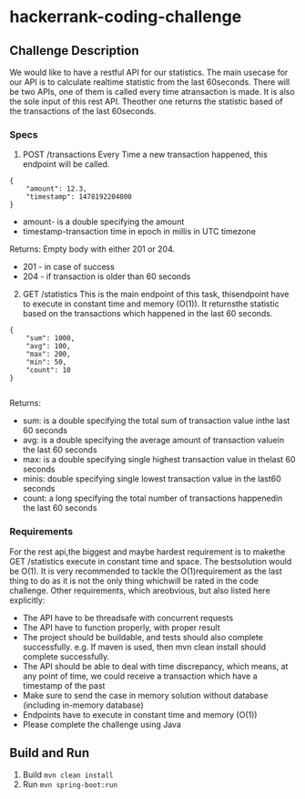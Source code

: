 # hackerrank-coding-challenge

## Challenge Description
We​ ​would​ ​like​ ​to​ ​have​ ​a​ ​restful​ ​API​ ​for​ ​our​ ​statistics.​ ​The​ ​main​ ​use​ ​case​ ​for​ ​our​ ​API​ ​is​ ​to calculate​ ​realtime​ ​statistic​ ​from​ ​the​ ​last​ ​60​ ​seconds.​ ​There​ ​will​ ​be​ ​two​ ​APIs,​ ​one​ ​of​ ​them​ ​is called​ ​every​ ​time​ ​a​ ​transaction​ ​is​ ​made.​ ​It​ ​is​ ​also​ ​the​ ​sole​ ​input​ ​of​ ​this​ ​rest​ ​API.​ ​The​ ​other​ ​one returns​ ​the​ ​statistic​ ​based​ ​of​ ​the​ ​transactions​ ​of​ ​the​ ​last​ ​60​ ​seconds.

### Specs

1. POST​ ​/transactions
Every​ ​Time​ ​a​ ​new​ ​transaction​ ​happened,​ ​this​ ​endpoint​ ​will​ ​be​ ​called.
```
{
    ​​​​​​​​​​​​​"amount":​ ​12.3,
​ ​​ ​​  ​"timestamp":​ ​1478192204000 
}
```
- amount​​​​- ​​​is​​ a​ ​double ​​specifying ​​the ​​amount
- timestamp​​​-​​​transaction​​ time​ ​in ​​epoch ​​in ​​millis​ ​in ​​UTC ​​time​​zone​

Returns:​ ​Empty​ ​body​ ​with​ ​either​ ​201​ ​or​ ​204.
- 201​ ​-​ ​in​ ​case​ ​of​ ​success
- 204​ ​-​ ​if​ ​transaction​ ​is​ ​older​ ​than​ ​60​ ​seconds

2. GET /statistics
This​ ​is​ ​the​ ​main​ ​endpoint​ ​of​ ​this​ ​task,​ ​this​ ​endpoint​ ​have​ ​to​ ​execute​ ​in​ ​constant​ ​time​ ​and memory​ ​(O(1)).​ ​It​ ​returns​ ​the​ ​statistic​ ​based​ ​on​ ​the​ ​transactions​ ​which​ ​happened​ ​in​ ​the​ ​last​ ​60 seconds.
 
```
{
    ​"sum":​ ​1000,
    ​"avg":​ ​100, 
    "max":​ ​200, 
    "min":​ ​50, 
    "count":​ ​10
}
 ​​ ​​ ​​ ​​ ​​ ​​ ​​ ​​ ​​ ​​ ​​ ​​ ​​ ​​ ​​ ​​ ​​ ​​ ​​ ​​ ​​ ​​ ​​ ​​ ​​

```
Returns:

- sum: ​​​​is ​​a ​​double ​​specifying​ ​the ​​total ​​sum​ ​of ​​transaction​​ value​ ​in ​​the ​​last ​​60 ​​seconds 
- avg: ​​​​is ​​a ​​double ​​specifying​​ the​​ average​​ amount​​ of​​ transaction ​​value ​​in ​​the ​​last ​​60 seconds
- max​​​: is​​ a​​ double​​ specifying​​ single​​ highest​​ transaction​​ value ​​in​​ the ​​last ​​60​​ seconds
- min​​​​is​​: ​​double​​ specifying ​​single​​ lowest ​​transaction​​ value​​ in ​​the ​​last ​​60​​ seconds
- count​​​​: ​​a​​ long​​ specifying​​ the​​ total ​​number​​ of​​ transactions​​ happened​​ in​​ the​​ last ​​60 seconds

### Requirements
For​​ the​​ rest​​ api,​​the ​​biggest​ ​and​​ maybe ​​hardest ​​requirement ​​is​​ to ​​make ​​the ​​​​GET​ ​/statistics execute​ ​in​ ​constant​ ​time​ ​and​ ​space.​ ​The​ ​best​ ​solution​ ​would​ ​be​ ​O(1).​ ​It​ ​is​ ​very​ ​recommended​ ​to tackle​ ​the​ ​O(1)​ ​requirement​ ​as​ ​the​ ​last​ ​thing​ ​to​ ​do​ ​as​ ​it​ ​is​ ​not​ ​the​ ​only​ ​thing​ ​which​ ​will​ ​be​ ​rated​ ​in the​ ​code​ ​challenge.
Other​ ​requirements,​ ​which​ ​are​ ​obvious,​ ​but​ ​also​ ​listed​ ​here​ ​explicitly:
- The​ ​API​ ​have​ ​to​ ​be​ ​threadsafe​ ​with​ ​concurrent​ ​requests
- The​ ​API​ ​have​ ​to​ ​function​ ​properly,​ ​with​ ​proper​ ​result
- The​ ​project​ ​should​ ​be​ ​buildable,​ ​and​ ​tests​ ​should​ ​also​ ​complete​ ​successfully.​ ​e.g.​ ​If maven​ ​is​ ​used,​ ​then​ ​mvn​ ​clean​ ​install​ ​should​ ​complete​ ​successfully.
- The API should be able to deal with time discrepancy, which means, at any point of time, we​ ​could​ ​receive​ ​a​ ​transaction​ ​which​ ​have​ ​a​ ​timestamp​ ​of​ ​the​ ​past
- Make​ ​sure​ ​to​ ​send​ ​the​ ​case​ ​in​ ​memory​ ​solution​ ​without​ ​database​ ​(including​ ​in-memory
database)
- Endpoints​ ​have​ ​to​ ​execute​ ​in​ ​constant​ ​time​ ​and​ ​memory​ ​(O(1))
- Please​ ​complete​ ​the​ ​challenge​ ​using​ ​Java

## Build and Run
1. Build ```mvn clean install```
2. Run ```mvn spring-boot:run```
